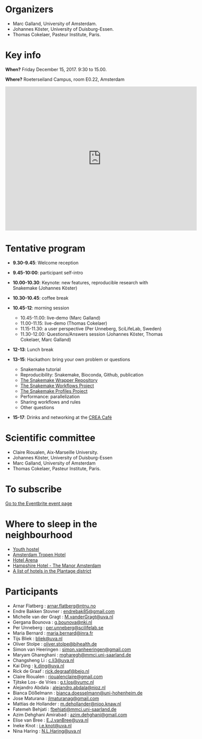 # Organizers
*  Marc Galland, University of Amsterdam. 
*  Johannes Köster, University of Duisburg-Essen. 
*  Thomas Cokelaer, Pasteur Institute, Paris. 

# Key info
**When?** Friday December 15, 2017. 9:30 to 15.00. 

**Where?** Roeterseiland Campus, room E0.22, Amsterdam

<iframe src="https://www.google.com/maps/embed?pb=!1m18!1m12!1m3!1d2436.392111105625!2d4.9119722999999995!3d52.363309699999995!2m3!1f0!2f0!3f0!3m2!1i1024!2i768!4f13.1!3m3!1m2!1s0x47c60998ffb76569%3A0x42b058cd42580a78!2sRoeterseiland!5e0!3m2!1sfr!2snl!4v1512934389598" width="600" height="450" frameborder="0" style="border:0" allowfullscreen></iframe>

# Tentative program
* **9.30-9.45**: Welcome reception
* **9.45-10:00**: participant self-intro
* **10.00-10.30**: Keynote: new features, reproducible research with Snakemake (Johannes Köster)
* **10.30-10.45**: coffee break
* **10.45-12**: morning session
  * 10.45-11.00: live-demo (Marc Galland) 
  * 11.00-11.15: live-demo (Thomas Cokelaer) 
  * 11.15-11.30: a user perspective (Per Unneberg, SciLifeLab, Sweden)
  * 11.30-12.00: Questions/Answers session (Johannes Köster, Thomas Cokelaer, Marc Galland)

* **12-13**: Lunch break
* **13-15**: Hackathon: bring your own problem or questions
  * Snakemake tutorial
  * Reproducibility: Snakemake, Bioconda, Github, publication
  * [The Snakemake Wrapper Repository](https://snakemake-wrappers.readthedocs.io)
  * [The Snakemake Workflows Project](https://github.com/snakemake-workflows/docs)
  * [The Snakemake Profiles Project](https://github.com/snakemake-profiles/doc)
  * Performance: parallelization
  * Sharing workflows and rules
  * Other questions
* **15-17**: Drinks and networking at the [CREA Café](http://www.crea.uva.nl/cafe_en.php)

# Scientific committee
*  Claire Rioualen, Aix-Marseille University.
*  Johannes Köster, University of Duisburg-Essen
*  Marc Galland, University of Amsterdam
*  Thomas Cokelaer, Pasteur Institute, Paris. 

# To subscribe
[Go to the Eventbrite event page](https://www.eventbrite.fr/e/snakemake-day-2017-tickets-38797327852)

# Where to sleep in the neighbourhood
* [Youth hostel](https://www.stayokay.com/en/hostel/amsterdam-zeeburg)
* [Amsterdam Tropen Hotel](http://www.amsterdamtropenhotel.com/en/sleeping)
* [Hotel Arena](https://www.hotelarena.nl/en/rooms-suites)
* [Hampshire Hotel - The Manor Amsterdam](https://www.hampshire-hotels.com/en/hampshire-hotel-the-manor-amsterdam) 
* [A list of hotels in the Plantage district](http://www.plantageamsterdam.nl/en/hotels/)

# Participants
*   Arnar Flatberg : arnar.flatberg@ntnu.no
*   Endre Bakken Stovner : endrebak85@gmail.com
*   Michelle van der Gragt : M.vanderGragt@uva.nl
*   Gergana Bounova : g.bounova@nki.nl
*   Per Unneberg : per.unneberg@scilifelab.se
*   Maria Bernard : maria.bernard@inra.fr
*   Tijs Bliek : bliek@uva.nl
*   Oliver Stolpe : oliver.stolpe@bihealth.de
*   Simon van Heeringen : simon.vanheeringen@gmail.com
*   Maryam Ghareghani : mgharegh@mmci.uni-saarland.de
*   Changsheng Li : c.li3@uva.nl
*   Kai Ding : k.ding@uva.nl
*   Rick de Graaf : rick.degraaf@bejo.nl
*   Claire Rioualen : rioualenclaire@gmail.com
*   Tjitske Los- de Vries : g.t.los@vumc.nl
*   Alejandro Abdala : alejandro.abdala@nioz.nl
*   Bianca Dößelmann : bianca.doesselmann@uni-hohenheim.de
*   Jose Maturana : jlmaturanag@gmail.com
*   Mattias de Hollander : m.dehollander@nioo.knaw.nl
*   Fatemeh Behjati : fbehjati@mmci.uni-saarland.de
*   Azim Dehghani Amirabad : azim.dehghani@gmail.com
*   Elise van Bree : E.J.vanBree@uva.nl
*   Ineke Knot : i.e.knot@uva.nl
*   Nina Haring : N.L.Haring@uva.nl
